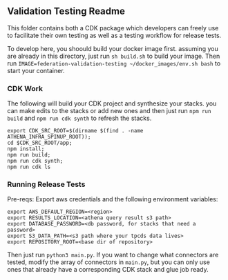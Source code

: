 ## Validation Testing Readme

This folder contains both a CDK package which developers can freely use to facilitate their own testing as well as a testing workflow for release tests.

To develop here, you shoould build your docker image first. assuming you are already in this directory, just run `sh build.sh` to build your image. Then run `IMAGE=federation-validation-testing ~/docker_images/env.sh bash` to start your container.

### CDK Work

The following will build your CDK project and synthesize your stacks. you can make edits to the stacks or add new ones and then just run `npm run build` and `npm run cdk synth` to refresh the stacks.

```
export CDK_SRC_ROOT=$(dirname $(find . -name ATHENA_INFRA_SPINUP_ROOT));
cd $CDK_SRC_ROOT/app;
npm install;
npm run build;
npm run cdk synth;
npm run cdk ls
```

### Running Release Tests

Pre-reqs: Export aws credentials and the following environment variables:
```
export AWS_DEFAULT_REGION=<region>
export RESULTS_LOCATION=<athena query result s3 path>
export DATABASE_PASSWORD=<db password, for stacks that need a password>
export S3_DATA_PATH=<s3 path where your tpcds data lives>
export REPOSITORY_ROOT=<base dir of repository>
```

Then just run `python3 main.py`. If you want to change what connectors are tested, modify the array of connectors in `main.py`, but you can only use ones that already have a corresponding CDK stack and glue job ready.
